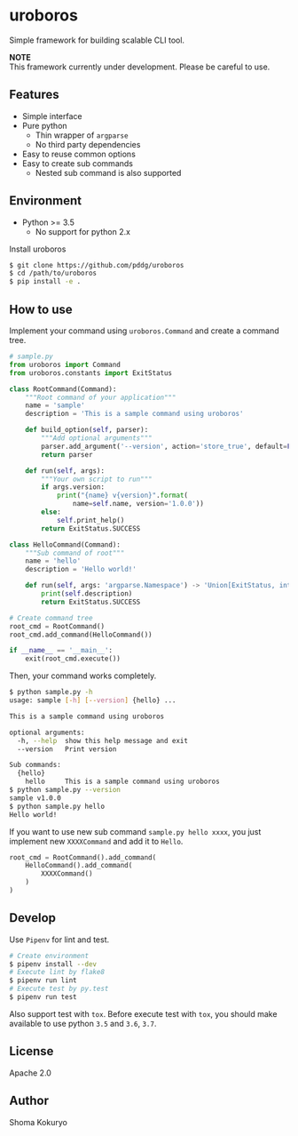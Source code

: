# uroboros

Simple framework for building scalable CLI tool.

**NOTE**  
This framework currently under development. Please be careful to use.

## Features

- Simple interface
- Pure python
    - Thin wrapper of `argparse`
    - No third party dependencies
- Easy to reuse common options
- Easy to create sub commands
    - Nested sub command is also supported

## Environment

- Python >= 3.5
    - No support for python 2.x

Install uroboros

```bash
$ git clone https://github.com/pddg/uroboros
$ cd /path/to/uroboros
$ pip install -e .
```

## How to use

Implement your command using `uroboros.Command` and create a command tree.

```python
# sample.py
from uroboros import Command
from uroboros.constants import ExitStatus

class RootCommand(Command):
    """Root command of your application"""
    name = 'sample'
    description = 'This is a sample command using uroboros'

    def build_option(self, parser):
        """Add optional arguments"""
        parser.add_argument('--version', action='store_true', default=False, help='Print version')
        return parser

    def run(self, args):
        """Your own script to run"""
        if args.version:
            print("{name} v{version}".format(
                name=self.name, version='1.0.0'))
        else:
            self.print_help()
        return ExitStatus.SUCCESS

class HelloCommand(Command):
    """Sub command of root"""
    name = 'hello'
    description = 'Hello world!'

    def run(self, args: 'argparse.Namespace') -> 'Union[ExitStatus, int]':
        print(self.description)
        return ExitStatus.SUCCESS

# Create command tree
root_cmd = RootCommand()
root_cmd.add_command(HelloCommand())

if __name__ == '__main__':
    exit(root_cmd.execute())
```

Then, your command works completely.

```bash
$ python sample.py -h
usage: sample [-h] [--version] {hello} ...

This is a sample command using uroboros

optional arguments:
  -h, --help  show this help message and exit
  --version   Print version

Sub commands:
  {hello}
    hello     This is a sample command using uroboros
$ python sample.py --version
sample v1.0.0
$ python sample.py hello
Hello world!
```

If you want to use new sub command `sample.py hello xxxx`, you just implement new `XXXXCommand` and add it to `Hello`.

```python
root_cmd = RootCommand().add_command(
    HelloCommand().add_command(
        XXXXCommand()
    )
)
```

## Develop

Use `Pipenv` for lint and test.

```bash
# Create environment
$ pipenv install --dev
# Execute lint by flake8
$ pipenv run lint
# Execute test by py.test
$ pipenv run test
```

Also support test with `tox`. Before execute test with `tox`, you should make available to use python `3.5` and `3.6`, `3.7`.

## License

Apache 2.0

## Author

Shoma Kokuryo
